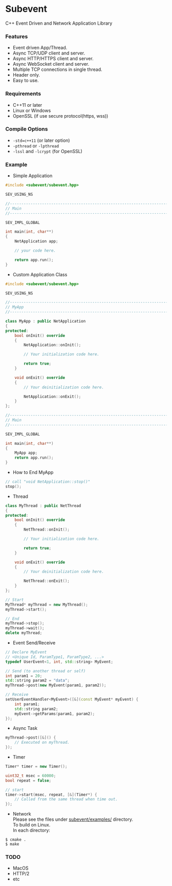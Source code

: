 Subevent
========

C++ Event Driven and Network Application Library

### Features
* Event driven App/Thread.
* Async TCP/UDP client and server.
* Async HTTP/HTTPS client and server.
* Async WebSocket client and server.
* Multiple TCP connections in single thread.
* Header only.
* Easy to use.

### Requirements
* C++11 or later
* Linux or Windows
* OpenSSL (if use secure protocol(https, wss))

### Compile Options
* `-std=c++11` (or later option)
* `-pthread` or `-lpthread`
* `-lssl` and `-lcrypt` (for OpenSSL)

### Example
* Simple Application
```C++
#include <subevent/subevent.hpp>

SEV_USING_NS

//---------------------------------------------------------------------------//
// Main
//---------------------------------------------------------------------------//

SEV_IMPL_GLOBAL

int main(int, char**)
{
    NetApplication app;

    // your code here.

    return app.run();
}
```
* Custom Application Class
```C++
#include <subevent/subevent.hpp>

SEV_USING_NS

//---------------------------------------------------------------------------//
// MyApp
//---------------------------------------------------------------------------//

class MyApp : public NetApplication
{
protected:
    bool onInit() override
    {
        NetApplication::onInit();

        // Your initialization code here.

        return true;
    }

    void onExit() override
    {
        // Your deinitialization code here.

        NetApplication::onExit();
    }
};

//---------------------------------------------------------------------------//
// Main
//---------------------------------------------------------------------------//

SEV_IMPL_GLOBAL

int main(int, char**)
{
    MyApp app;
    return app.run();
}
```
* How to End MyApp
```C++
// call "void NetApplication::stop()"
stop();
```
* Thread
```C++
class MyThread : public NetThread
{
protected:
    bool onInit() override
    {
        NetThread::onInit();

        // Your initialization code here.

        return true;
    }

    void onExit() override
    {
        // Your deinitialization code here.

        NetThread::onExit();
    }
};
```
```C++
// Start
MyThread* myThread = new MyThread();
myThread->start();
```
```C++
// End
myThread->stop();
myThread->wait();
delete myThread;
```
* Event Send/Receive
```C++
// Declare MyEvent
// <Unique Id, ParamType1, ParamType2, ...>
typedef UserEvent<1, int, std::string> MyEvent;
```
```C++
// Send (to another thread or self)
int param1 = 20;
std::string param2 = "data";
myThread->post(new MyEvent(param1, param2));
```
```C++
// Receive
setUserEventHandler<MyEvent>([&](const MyEvent* myEvent) {
    int param1;
    std::string param2;
    myEvent->getParams(param1, param2);
});
```
* Async Task
```C++
myThread->post([&]() {
    // Executed on myThread.
});
```
* Timer
```C++
Timer* timer = new Timer();

uint32_t msec = 60000;
bool repeat = false;

// start
timer->start(msec, repeat, [&](Timer*) {
    // Called from the same thread when time out.
});
```
* Network  
Please see the files under [subevent/examples/](https://github.com/Ichishino/subevent/tree/master/examples) directory.  
To build on Linux.  
In each directory:  
```
$ cmake .
$ make
```

### TODO
* MacOS
* HTTP/2
* etc
